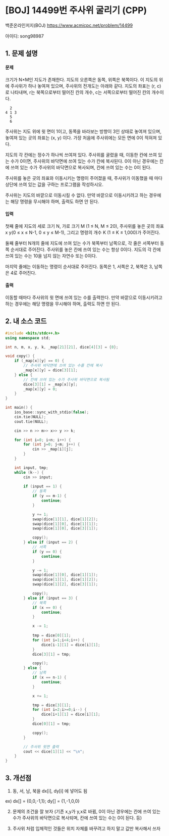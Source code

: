# [BOJ] 14499번 주사위 굴리기 (CPP)


백준온라인저지(BOJ) https://www.acmicpc.net/problem/14499


아이디: song98987


## 1. 문제 설명

#### 문제
크기가 N×M인 지도가 존재한다. 지도의 오른쪽은 동쪽, 위쪽은 북쪽이다. 이 지도의 위에 주사위가 하나 놓여져 있으며, 주사위의 전개도는 아래와 같다. 지도의 좌표는 (r, c)로 나타내며, r는 북쪽으로부터 떨어진 칸의 개수, c는 서쪽으로부터 떨어진 칸의 개수이다. 
```text
  2
4 1 3
  5
  6
```
주사위는 지도 위에 윗 면이 1이고, 동쪽을 바라보는 방향이 3인 상태로 놓여져 있으며, 놓여져 있는 곳의 좌표는 (x, y) 이다. 가장 처음에 주사위에는 모든 면에 0이 적혀져 있다.

지도의 각 칸에는 정수가 하나씩 쓰여져 있다. 주사위를 굴렸을 때, 이동한 칸에 쓰여 있는 수가 0이면, 주사위의 바닥면에 쓰여 있는 수가 칸에 복사된다. 0이 아닌 경우에는 칸에 쓰여 있는 수가 주사위의 바닥면으로 복사되며, 칸에 쓰여 있는 수는 0이 된다.

주사위를 놓은 곳의 좌표와 이동시키는 명령이 주어졌을 때, 주사위가 이동했을 때 마다 상단에 쓰여 있는 값을 구하는 프로그램을 작성하시오.

주사위는 지도의 바깥으로 이동시킬 수 없다. 만약 바깥으로 이동시키려고 하는 경우에는 해당 명령을 무시해야 하며, 출력도 하면 안 된다.

#### 입력
첫째 줄에 지도의 세로 크기 N, 가로 크기 M (1 ≤ N, M ≤ 20), 주사위를 놓은 곳의 좌표 x y(0 ≤ x ≤ N-1, 0 ≤ y ≤ M-1), 그리고 명령의 개수 K (1 ≤ K ≤ 1,000)가 주어진다.

둘째 줄부터 N개의 줄에 지도에 쓰여 있는 수가 북쪽부터 남쪽으로, 각 줄은 서쪽부터 동쪽 순서대로 주어진다. 주사위를 놓은 칸에 쓰여 있는 수는 항상 0이다. 지도의 각 칸에 쓰여 있는 수는 10을 넘지 않는 자연수 또는 0이다.

마지막 줄에는 이동하는 명령이 순서대로 주어진다. 동쪽은 1, 서쪽은 2, 북쪽은 3, 남쪽은 4로 주어진다.

#### 출력
이동할 때마다 주사위의 윗 면에 쓰여 있는 수를 출력한다. 만약 바깥으로 이동시키려고 하는 경우에는 해당 명령을 무시해야 하며, 출력도 하면 안 된다.

## 2. 내 소스 코드

```c++
#include <bits/stdc++.h>
using namespace std;

int n, m, x, y, k, _map[21][21], dice[4][3] = {0};

void copy() {
    if (_map[x][y] == 0) {
        // 주사위 바닥면에 쓰여 있는 수를 칸에 복사
        _map[x][y] = dice[3][1];
    } else {
        // 칸에 쓰여 있는 수가 주사위 바닥면으로 복사됨
        dice[3][1] = _map[x][y];
        _map[x][y] = 0;   
    }  
}

int main() {
    ios_base::sync_with_stdio(false);
    cin.tie(NULL);
    cout.tie(NULL);

    cin >> n >> m>> x>> y >> k;

    for (int i=0; i<n; i++) {
        for (int j=0; j<m; j++) {
            cin >> _map[i][j];
        }
    }

    int input, tmp;
    while (k--) {
        cin >> input;
        
        if (input == 1) {
            // 동쪽
            if (y == m-1) {
                continue;
            }

            y += 1;
            swap(dice[1][1], dice[1][2]);
            swap(dice[1][0], dice[1][1]);
            swap(dice[1][0], dice[3][1]);

            copy();
        } else if (input == 2) {
            // 서쪽
            if (y == 0) {
                continue;
            }

            y -= 1;
            swap(dice[1][0], dice[1][1]);
            swap(dice[1][1], dice[1][2]);
            swap(dice[1][2], dice[3][1]);

            copy();
        } else if (input == 3) {
            // 북쪽
            if (x == 0) {
                continue;
            }

            x -= 1;
            
            tmp = dice[0][1];
            for (int i=1;i<4;i++) {
                dice[i-1][1] = dice[i][1];
            }
            dice[3][1] = tmp;

            copy();
        } else {
            // 남쪽
            if (x == n-1) {
                continue;
            }

            x += 1;

            tmp = dice[3][1];
            for (int i=2;i>=0;i--) {
                dice[i+1][1] = dice[i][1];
            }
            dice[0][1] = tmp;

            copy();
        }

        // 주사위 윗면 출력
        cout << dice[1][1] << "\n";
    }
}
```

## 3. 개선점

1. 동, 서, 남, 북을 dx[i], dy[i] 에 넣어도 됨

ex) dx[] = {0,0,-1,1}; dy[] = {1,-1,0,0}

2. 문제의 조건을 잘 보자 (기존 x,y가 y,x로 바뀜, 0이 아닌 경우에는 칸에 쓰여 있는 수가 주사위의 바닥면으로 복사되며, 칸에 쓰여 있는 수는 0이 된다. 등)

3. 주사위 처럼 입체적인 것들은 위치 자체를 바꾸려고 하지 말고 값만 복사해서 쓰자